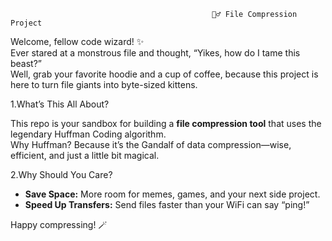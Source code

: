                                                  🧙‍♂️ File Compression Project

Welcome, fellow code wizard! ✨  
Ever stared at a monstrous file and thought, “Yikes, how do I tame this beast?”  
Well, grab your favorite hoodie and a cup of coffee, because this project is here to turn file giants into byte-sized kittens.

1.What’s This All About?

This repo is your sandbox for building a **file compression tool** that uses the legendary Huffman Coding algorithm.  
Why Huffman? Because it’s the Gandalf of data compression—wise, efficient, and just a little bit magical.

2.Why Should You Care?

- **Save Space:** More room for memes, games, and your next side project.
- **Speed Up Transfers:** Send files faster than your WiFi can say “ping!”

Happy compressing! 🪄
